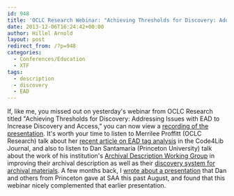 ```yaml
---
id: 948
title: 'OCLC Research Webinar: "Achieving Thresholds for Discovery: Addressing Issues with EAD to Increase Discovery and Access"'
date: 2013-12-06T16:24:42+00:00
author: Hillel Arnold
layout: post
redirect_from: /?p=948
categories:
  - Conferences/Education
  - XTF
tags:
  - description
  - discovery
  - EAD
---
```

If, like me, you missed out on yesterday's webinar from OCLC Research titled "Achieving Thresholds for Discovery: Addressing Issues with EAD to Increase Discovery and Access," you can now view a [recording of the presentation](https://oclc.webex.com/oclc/lsr.php?AT=pb&SP=EC&rID=66315737&rKey=ea8f79b63eb82cee). It's worth your time to listen to Merrilee Proffitt (OCLC Research) talk about her [recent article on EAD tag analysis](http://journal.code4lib.org/articles/8956) in the Code4Lib Journal, and also to listen to Dan Santamaria (Princeton University) talk about the work of his institution's [Archival Description Working Group](http://www2.archivists.org/node/17731) in improving their archival description as well as their [discovery system for archival materials](http://findingaids.princeton.edu/). A few months back, I [wrote about a presentation](http://rockarch.org/programs/digital/bitsandbytes/?p=741) that Dan and others from Princeton gave at SAA this past August, and found that this webinar nicely complemented that earlier presentation.
